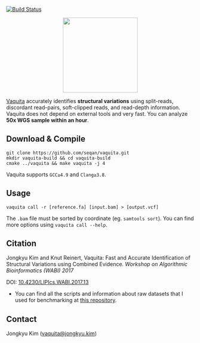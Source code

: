 [![Build Status](https://travis-ci.org/seqan/vaquita.svg?branch=master)](https://travis-ci.org/seqan/vaquita)
<p align="center"><img height="200" src="http://jongkyu.kim/images/vaquita_420_340.png"></p>

[Vaquita](http://www.worldwildlife.org/species/vaquita) accurately identifies __structural variations__ using split-reads, discordant read-pairs, soft-clipped reads, and read-depth information. Vaquita does not depend on external tools and very fast. You can analyze __50x WGS sample within an hour__.


Download & Compile
-----------------
    git clone https://github.com/seqan/vaquita.git
    mkdir vaquita-build && cd vaquita-build
    cmake ../vaquita && make vaquita -j 4

Vaquita supports `GCC≥4.9` and `Clang≥3.8`.

Usage
-----------------
    vaquita call -r [reference.fa] [input.bam] > [output.vcf]

The `.bam` file must be sorted by coordinate (eg. `samtools sort`).
You can find more options using `vaquita call --help`.

Citation
-----------------
Jongkyu Kim and Knut Reinert, Vaquita: Fast and Accurate Identification of Structural Variations using Combined Evidence. _Workshop on Algorithmic Bioinformatics (WABI) 2017_

DOI: [10.4230/LIPIcs.WABI.2017.13](http://drops.dagstuhl.de/opus/volltexte/2017/7635/)

* You can find all the scripts and information about raw datasets that I used for benchmarking at [this repository](https://github.com/xenigmax/vaquita_WABI2017).

Contact
-----------------
Jongkyu Kim (vaquita@jongkyu.kim)
